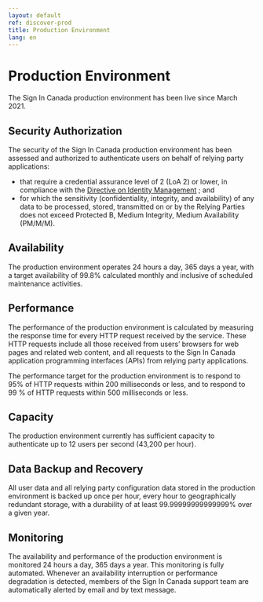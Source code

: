 ```yaml
---
layout: default
ref: discover-prod
title: Production Environment
lang: en
---
```

# Production Environment

The Sign In Canada production environment has been live since March 2021.

## Security Authorization

The security of the Sign In Canada production environment has been assessed and authorized to authenticate users on behalf of relying party applications:

* that require a credential assurance level of 2 (LoA 2) or lower, in compliance with the [Directive on Identity Management](https://www.tbs-sct.gc.ca/pol/doc-eng.aspx?id=16577) ; and
* for which the sensitivity (confidentiality, integrity, and availability) of any data to be processed, stored, transmitted on or by the Relying Parties does not exceed Protected B, Medium Integrity, Medium Availability (PM/M/M).

## Availability

The production environment operates 24 hours a day, 365 days a year, with a target availability of 99.8% calculated monthly and inclusive of scheduled maintenance activities.

## Performance

The performance of the production environment is calculated by measuring the response time for every HTTP request received by the service. These HTTP requests include all those received from users’ browsers for web pages and related web content, and all requests to the Sign In Canada application programming interfaces (APIs) from relying party applications.

The performance target for the production environment is to respond to 95% of HTTP requests within 200 milliseconds or less, and to respond to 99 % of HTTP requests within 500 milliseconds or less.

## Capacity

The production environment currently has sufficient capacity to authenticate up to 12 users per second (43,200 per hour).

## Data Backup and Recovery

All user data and all relying party configuration data stored in the production environment is backed up once per hour, every hour to geographically redundant storage, with a durability of at least 99.99999999999999% over a given year.

## Monitoring

The availability and performance of the production environment is monitored 24 hours a day, 365 days a year. This monitoring is fully automated.
Whenever an availability interruption or performance degradation is detected, members of the Sign In Canada support team are automatically alerted by email and by text message.
